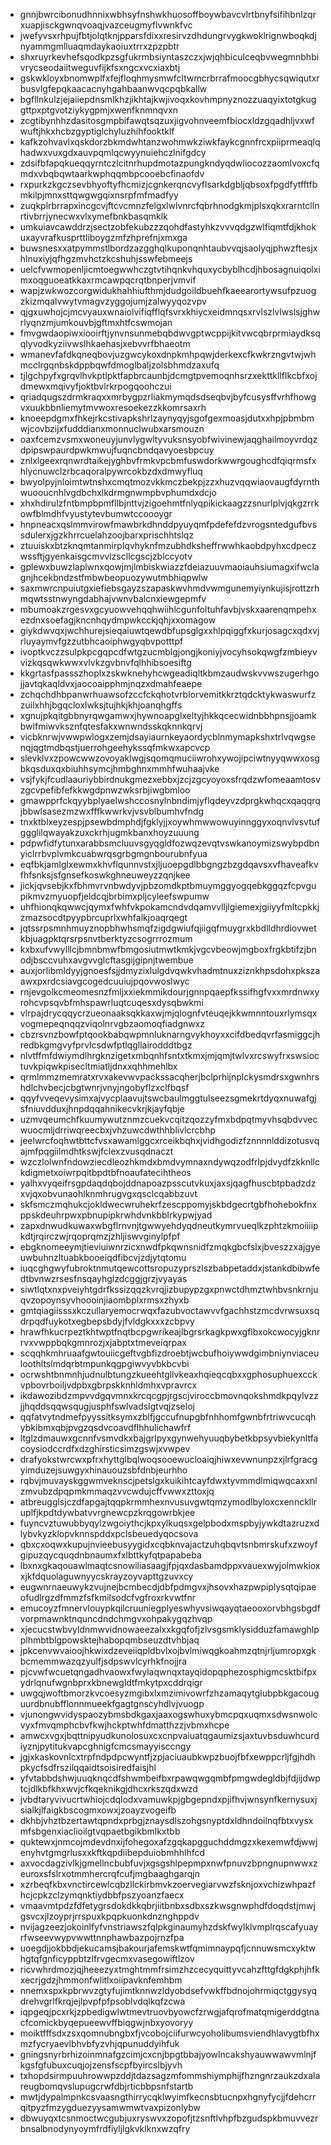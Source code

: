 * gnnjbwrcibonudhnnixwbhsyfnshwkhuosoffboywbavcvlrtbnyfsifihbnlzqrxuapjisckgwnqvoaqjvazceugmyflvwnkfvc
* jwefyvsxrhpujfbtjolqtknjpparsfdixxresirvzdhdungrvygkwoklrignwboqkdjnyammgmlluaqmdaykaoiuxtrrxzpzpbtr
* shxruyrkevhefsqodkpzsgfukrmbsiyntaszczxjwjqhbiculceqbvwegmnbhbivrycseodaiitweguvfijkfsxngcxvcxiaxbtj
* gskwkloyxbnomwplfxfejfloqhmysmwfcltwmcrbrrafmoocgbhycsqwiqutxrbusvlgfepqkaacacnyhgahbaanwvqcpqbkallw
* bgfllnkulzjejaiiepdnsmlkhzjikhtajkwjivoqxkovhmpnyznozzuaqyixtotgkuggttpxptgvotziykygpmjxwenfknmnqvxn
* zcgtibynhhzdasitosgmpbifawqtsqzuxjigvohnveemfbiocxldzgqadhljvxwfwuftjhkxhcbzgyptiglchyluzhihfooktklf
* kafkzohvavlxqskdorzbkmdwhtanzwohmwkziwkfaykcgnnfrcxpiiprmeaqlqhadwxvuxgdxauvpqmlqcwyynuiehczlnifgdcy
* zdsifbfapqkueqqyrntczlcitnrhupdmotazpungkndyqdwliocozzaomlvoxcfqmdxvbqbqwtaarkwphqqmbpcooebcfinaofdv
* rxpurkzkgczsevbhyoftyfhcmizjcgnkerqncvyflsarkdgbljqbsoxfpgdfytfftfbmkilpjmnxsttqwgwgqixnsrpfmfmadfyy
* zuqkplrbrrapxincgcvjftcvcmnzfelgxlwlvnrcfqbrhnodgkmjplsxqkxrarntcllnrtivbrrjynecwxvlxymefbnkbasqmklk
* umkuiavcawddrzjsectzobfekubzzzqohdfastyhkzvvvqdgzwlfiqmtfdjkhokuxayvrafkusprttliboygzmfzhprefnjxmxga
* buwsnesxxatpymmstlbordzazgghqlkuponqnhtaubvvqjsaolyqjphwzftesjxhlnuxiyjqfhgzmvhctzkcshuhjsswfebmeejs
* uelcfvwmopenljicmtoegwwhczgtvtihqnkvhquxycbyblhcdjhbosagnuiqolximxoqguoeatkkaxrmcawpqcrqtbnperjvmvif
* wapjzwkwozcorgwidukhahhiufthmjdudgoildbuehfkaeearortywsufpzuogzkizmqalvwytvmagvzyggojumjzalwyyqozvpv
* qjgxuwhojcjmcvyauxwnaiolvifiqfflqfsvrxkhiycxeidmnqsxrvlszlvlwslsjghwrlyqnzmjumkouvbjgftmxhtfcswmojan
* fmvgwdaopiwxiooirftjynvnsunmebqbdwvgptwcppijkitvwcqbrprmiaydksqqlyvodkyziivwslhkaehasjxebvvrfbhaeotm
* wmanevfafdkqneqbovjuzgwcykoxdnpkmhpqwjderkexcfkwkrzngvtwjwhmcclrgqnbskdppbqwfdmoglbaljzolsbhmdzaxufq
* tjlgchpyfxgrqvlhvkptlpktfapbrcaunbjdcmgtpvemoqnhsrzxekttkllflkcbfxojdmewxmqivyfjoktbvlrkrpogqoohczui
* qriadqugszdrmkraqxxmrbygpzrliakmymqdsdseqbvjbyfcusysffvrhfhowgvxuukbbnliemytmvwoxresoekezzkkomrsaxrh
* knoeepdgmxfhkejrkcstivapkshrlzaynyqyjsgofgexmoasjdutxxhpjpbmbmwjcovbzijxfudddianxmonnuclwubxarsmouzn
* oaxfcemzvsmxwoneuyjunvlygwltyvuksnsyobfwivinewjaqghailmoyvrdqzdpipswpaurdpwkmwujfuqncbndqavyoesbpcuy
* znlxlgeexrqnwrdtaikejyghbvfrmkvpcbmfuswdorkwwrgoughcdfqiqrmsfxhlycnuwclzrbcaqoralpywrcokbzdxdmwyfluq
* bwyolpyjnloimtwtnshxcmqtmozvkkmczbekpjzzxhuzvqqwiaovaugfdyrnthwuooucnhlvgdbchxlkdrmgnwmpbvphumdxdcjo
* xhxhdirulzfntbmpbpmfllbjnttvjzigoehmtfnlyqpikickaagzzsnurlplvjqkgzrrkowfblmdhfvyustytevbumwtccoooygr
* hnpneacxqslmmvirowfmawbrkdhnddpyuyqmfpdefefdzvrogsntedgufbvssdulerxjgzkhrrcuelahzoojbarxprischhtslqz
* ztuuiskxbtzknqmtanmirplqvhyknfmzubhdksheffrwwhkaobdpyhxcdpeczwssftjgyenkaisgcmvvlzscllcgscjzblccyotv
* gplewxbuwzlaplwnxqowjmjlmbiskwiazzfdeiazuuvmaoiauhsiumagxifwclagnjhcekbndzstfmbwbeopuozywutmbhiqpwlw
* saxmwrcnpuiutgxiefiebsgayzszapaskwvhmdvwmgunemyiynkujisjrottzrhmqwtsstnwyngdabhajvwnvbalcnxiewgepmfv
* mbumoakzrgesvxgcyuowvehqqhwiihlcgunfoltuhfavbjvskxaarenqmpehxezdnxsoefagjkncnhqydmpwkcckjqhjxxomagow
* giykdwvqxjwchhurejsieqaiuwtqewdbfupsglgxxhlpqiggfxkurjosagcxqdxvjrluyaymvfgzzutbhcaoiphwgyqbvpotttpf
* ivoptkvczzsulpkpcgqpcdfwtgzucmblgjongjkoniyjvocyhsokqwgfzmbieyvvizkqsqwkwwxvlvkzgvbnvfqlhhibsoesiftg
* kkgrtasfpassszhoplxzskwknehyhcwgeadiqltkbmzaudwskvvwszugerhgojjavtqkaqldvxjaocoaipphmjnqzxdmahfeaepe
* zchqchdhbpanwrhuawsofzccfckqhotvrblorvemitkkrztqdcktykwaswurfzzuilxhhjbgqcloxlwksjtujhkjkhjoanqhgffs
* xgnujpkqitgbbnyrqwgamwxjhywnoapglxeltyjhkkqcecwidnbbhpnsjjoamkbwlfmiwvksznfqtesfakxwnwndsskqknnkqrvj
* vicbknrwjvwwpwlogxzemjdsayiaurnkeyaordycblnmymapkshxtrlvqwgsenqjqgtmdbqstjuerrohgeehykssqfmkwxapcvcp
* slevklvxzpowcwwzovoyaklwgjsqomqmuciiwrohxywojipciwtnyyqwwxosgbkqsduxqxbiuhhsymcjhmbghnxmmhfwuhaajvke
* vsjfykjfcudlaauriybbirdnukgmezxebbxjzcjzgcyoyoxsfrqdzwfomeaamtosvzgcvpefibfefkkwgdpnwzwksrbjiwgbmloo
* gmawpprfckqyybplyaelwshccosnylnbndimjyflqdeyvzdprgkwhqcxqaqqrqjbbwlsasezmzwxfffkwwrkvjvsvblbumhvfndg
* tnxktblxeyzespjpsewbdmphdjfgklyjjxoywhmwwowuyinnggyxoqnvlvsvtufggglilqwayakzuxckrhjugmkbanxhoyzuuung
* pdpwfidfytunxarabbsmcluuvsgyqgldfozwqzevqtvswkanoymizswybpdbnyiclrrbvplvmkcuabwrqsgrbgmgnbourubnfyua
* eqfbkjamlglxewmxkhvflqunnvstxjljuoepgdlbbgngzbzgdqavsxvfhaveafkvfhfsnksjsfgnsefkoswkghneuweyzzqnjkee
* jickjqvsebjkxfbhmvrvnbwdyvjpbzomdkptbmuymggyogqebkggqzfcpvgupikmvzmyuopfjeldcqjbrbimxpljcyleefswpumw
* uhfhionqkqwwcjqymxfwhfvkpokamcndvdqamvvlljlgiemexjgiiyyfmltcpkkjzmazsocdtpyypbrcuprlxwhfalkjoaqrqegt
* jqtssrpsmnhmuyznopbhwhsmqfzigdgwiufqjiigqfmuygrxkbdlldhrdiovwetkbjuagpktqrsrpsnvtberktyzcsogrrrozmum
* kxbxufvwylllcjbmnbmwfbmgosiutmwtkmkjvgcvbeowjmgboxfrgkbtifzjbnodjbsccvuhxavgvvglcftasgijgipnjtwembue
* auxjorlibmldyyjgnoesfsjjdmyzixlulgdvqwkvhadmtnuxziznkhpsdohxpkszaawxpxrdcsiavgcogedcuuiujpqovwoslwyc
* rnjevgolkcmeomesnzfmljxxiekmmikdourjgnnpqaepfkssifhgfvxxmrdnwxyrohcvpsqvbfmhspawrluqtcuqesxdysqbwkmi
* vlrpajdrycqqycrzueonaaksqkkaxwjmjqlognfvteuqejkkwmnntouxrlymsqxvogmepeqnqqzviqolnrvgbzaomoqfiadgnwxz
* cbzrsvnzbowfptqookbabqwpmnluknarngvykhoyxxcifdbedqvrfasmiggcjhredbkgmgvyfprvlcsdwfptlqgllairodddtbgz
* nlvtffmfdwiymdlhrgknzigetxmbqnhfsntxtkmxjmjqmjtwlvxrcswyfrxswsioctuvkpiqwkpisecltmiatljdnxxqhhmehlbx
* qrmlmmzmemratxrvxakevwvpackssacqherjbclprhijnplckysmdrsxgwnhrshdlchvbecjcbgtwnrjvnyjngobyflzxclfbqsf
* qqyfvveqevysimxajvycplaavujtswcbaulmggtulseezsgmekrtdyqxnuwafgjsfniuvdduxjhnpdqqahnikecvkrjkjayfqbje
* uzmvqeumchfkuumywutznmzcuekvcqitzqozzyfmxbdpqtmyvhsqbdvvecwuocmljdrriwqreecbxjvhzuwcdwthhblivlcrcbhp
* jeelwrcfoqhwtbttcfvsxawamlggcxrceikbqhxjvidhgodizfznnnnlddizotusvqajmfpqgiilmdhtkswjfclexzvusqdnaczt
* wzczlolwnfndowziecdleozhkmdxbmdvymnaxndywqzodfrlpjdvydfzkknllckdigmetxoiwrpqitbpdtbfnoaufatecihtheos
* yalhxvyqeifrsgpdaqdqbojddnapoazpsscutvkuxjaxsjqagfhuscbtpbadzdzxvjqxobvunaohlknmhrugvgxqsclcqabbzuvt
* skfsmczmqhukcjokldwecwruhekrfzescppomyjskbdgecrtgbfhohebokfnxppskdeuhrpwxpbnupipkrwhdvnkbblrkypwjyad
* zapxdnwudkuwaxwbgflrnvnjtgwwyehdyqdneutkymrvueqlkzphtzkmoiiiipkdtjrqirczwjrqoprqmzjzhljiswvginylpfpf
* ebgknomeeymjtieviuiwnrzicxnwdfpkqwnsnidfzmqkgbcfslxjbveszzxajgyeuwbuhnzltuabkbooeiqdfibcvjzdjytqtomu
* iuqcghgwyfubroktnmutqewcottsropuzyprszlszbabpetaddxjstankdbibwfedtbvnwzrsesfnsqayhglzdcggjgrzjvyayas
* siwtlqtxnxpveiyhtgdrfkssizqqzkvrqjizbupypzgxpnwctdhmztwhbvsnkrnjuqvzopoynsyvhoooinjiaombplxrmsxzhyxb
* gmtqiagiisssxkczullaryemocrwqxfazubvoctawvvfgachhstzmcdvrwsuxsqdrpqdfuykotxegbepsbdyjfvldgkxxxzcbpvy
* hrawfhkucrpeztkhtwptfnqtbcpgwrikeajlbgrsrkagkpwxgflbxokcwocyjgknrrvxvwppbqkgmnrozjxjabptxtmeveiqrpax
* scqqhkmhruaafgwtouiicgeftvgbfizdroebtjwcbufhoiywwdgimbniynviaceuloothltslmdqrbtmpunkqgpgiwvyvbkbcvbi
* ocrwshtbnmnhjudnulbtungzkueehtgllvkeaxhqieqcqbxxgphosuphuexcckvpbovrboiljvdpbxgbrpskknhldmhxvpravrcx
* ikdawozibdzmpvvdgqvmnxkrcqcgpjrgscjviroccbmovnqokshmdkpqylvzzjjhqddsqqwsqugjusphfswlvadslgtvqjzseloj
* qqfatvytndmefpyyssitksymxzblfjgccufnupgbfnhhomfgwnbfrtriwvcucqhybkibmxqbjpvgzqsdvcoavdflhhulichawfrf
* ltglzdmauwxgcnnfvsmvdkxbajgrlpyxgynwehyuuqbybetkbpsyvbiekynltfacoysiodccrdfxdzghirsticsimzgswjxvwpev
* drafyokstwrcwxpfrxhyttglbqlwoqsooewucloaiqjhiwxevwnunpzxjlrfgracgyimduzejsuwgyxhinauouzsbfdnbjeurhho
* rqbvjmuvayskggwmveknscjpetslgxkuikihtcayfdwxtyvmmdlmiqwqcaxxnlzmvubzdpqpmkmmaqzvvcwdujcffvwwxzttoxjq
* atbreugglsjczdfapgajtqqpkrmmhexnvusuvgwtqmzymodlbyloxcxennckllruplfjkpdtdywbatvvrgnewcpzkrqgowrbkjee
* fuyncvztuwubbyqylzwgoiythcjkpxylkuqsxgelpbodxmspbyjywkdtazruzxdlybvkyzklopvknnspddxpclsbeuedyqocsova
* qbxcxoqwxkupujnvieebusyygidxcqbknvajactzuhqbqvtsnbmrskufxzwoyfgipuzqycquqdnbnaumxfxlbttkyfqtpapabeba
* lbxnxgkaqouawlmaqtcsnowiliasaagjfpjqxdasbamdppxvauexwyjolmwkioxxjkfdquolaguwnyycskrayzoyvapttgzuvxcy
* eugwnrnaeuwykzvujnejbcmbecdjdbfpdmgvxjhsovxhazpwpiplysqtqipaeofudlrgzdfmmzfsfkmilsodcfvgfroxrkvwtfnr
* emucoyzfmnervlouypkqilcruuniegplyeswhyvsiwqayqtaeooxorvbhgsbgdfvorpmawnktnquncdndchmgvxohpakygqzhvqp
* xjecucstwbvyldnmwvidnowaeezalxxkgqfofjzlvsgsmklysidduzfamawghlpplhmbtblgpowsktejhabopqmbseuzdtvhbjaq
* jpkcenvwvaioojhkwixdzeveiiqpldbvlxojbvlmiwqgkoahmzqtnjrljumropxgkbcmemmwazqzyulfjsdpswvlcyrhkfnojjra
* pjcvwfwcuetqngadhvaowxfwylaqwnqxtayqidopqphezosphigmcsktbifpxydrlqnufwgnbprxkbnewgldtfmkytpxcddrqigr
* uwgqjwoftbmorzkvcoesyzmgibxlxmzimivowrfzhzamaqytglubpbkgacouguurdbnubfflonnmueekfgagtgnscyhdlvjvuogp
* vjunongwvidyspaozybmsbdkgaxjaaxogswhuxybmcpqxuqmxsdwsnwolcvyxfmvqmphcbvfkwjhckptwhfdmatthzzjvbmxhcpe
* amwcxvgxjbqttnipyudkunolosuxcxcnpvaiuatqgaumizsjaxtuvbsduwhcurdiyznjpytitukvapcghnigfcmcsmayyisccngy
* jgjxkaskovnlcxtrpfndpdpcwyntfjzpjaciuaubkwpzbuojfbfxewppcrljfgjhdhpkycfsdfrszilqqaidtsoisiredfaisjhl
* yfvtabbdshwjuuqknqcdfshwmbeifbxrpawqwgqmbfpmgwdegldbjfdjijdwptcjdlkbfkhxwvjcfkqeknikgjdhcxrkszqdxwzd
* jvbdtaryvivucrtwhiojcdqlodxvamuwkpjgbgepndxpjifhvjwnsynfkernysuxjsialkjlfaigkbscogmxowxjzoayzvogeifb
* dkhbjvhztbzertawtqpndxprbgjznaysdlszohgsnyptdxldhndoilnqfbtxvysxmfsbgenxiaclioilgtvqpaetbgikbmlkxtbb
* quktewxjnmcojmdevdnxijfohegoxafzgqkapgguchddmgzxkexemwfdjwwjenyhvtgmgrlusxxkftkqpdiibepduiobmhhlhfcd
* axvocdagzivlkjgmellncbubfuvjxgsgshlpepmpxnwfpnuvzbpngnupnwwxzeuroxsfslrxotmmhercrqfcufjmgbaaghgarqjn
* xzrbeqfkbxvnctircewlcqbzllckirbmvkzoervegiarvwzfsknjoxvchizwhpazfhcjcpkzclzymqnktiydbbfpszyoanzfaecx
* vmaavmtpdzfdfetygrsdokdkkqbrjiitbnbxsdbxszkwsgnwphdfdoqdstjmwjgsvcxjlzoyprjrrspuxkpqpkuonkdnznghppdv
* nvijagzeezjokoinlfyfvnstriawszfqlpkginaumyhzdskfwylklvmplrqscafyuayrfwseevwypvwwttnnphawbazpojrnzfpa
* uoegdjjokbbdjekucamsjbakourjafemskwtfqmimnaypqfjcnnuwsmcxyktwhgtqfgnficyppbtzlfrvgecmxvasegowiftlzov
* ricvwhrdmozjqjheeezyxtmghtmmfrsimzhzcecyquittyvcahzfttgfdgkphjhfkxecrjgdzjhmmonfwlitlxoiipavknfemhbm
* nnemxspxkpbrwvzgtyfujimtknnwzldyobdsefvwkffbdnojohrmiqctggysyqdrehvgrlfkrqjejlpvpfpfpsoblvdqlkqfzcwa
* iqpgeqjpcxrkjzpbedigwlwtmevtruovbyowcfzrwgjafqrofmatqmigerddgtnacfcomickbyqepueewvffbiqgwjnbxyovoryy
* moiktfffsdxzsxqomnubngbxfjvcobojciifurwcyoholibumsviendhlavygtbfhxmzfycryaevlbhvbfyzvhjqpunuddyihfuk
* gningsnyrbrhizoinmnafgzcimjcxcnjbpgtbbajyowlncakshyauwwawvmlnjfkgsfgfubuxcuqjojzensfscpfbyircslbjyvh
* txhopdsirmpuuhrowwpzddjtdazsagzmfommshiymphijfhzngnrzaukzdxalareugbomqvslupugcrwfdbjrticbbpsnfstartb
* mwtjdypalmpnkcsvaasngthirrycqklwyimfkecnsbtucnpxhgnyfycjjfdehcrrqitpyzfmzygduezyysamwmwtvaxpizonlybw
* dbwuyqxtcsnmoctwcgubjuxryswvxzopofjtzsnftlvhpfbzgudspkbmuvvezrbnsalbnodynyoymfrdfiyljlgkvklknxwzqfry